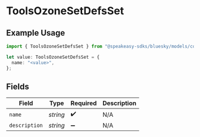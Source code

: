 # ToolsOzoneSetDefsSet

## Example Usage

```typescript
import { ToolsOzoneSetDefsSet } from "@speakeasy-sdks/bluesky/models/components";

let value: ToolsOzoneSetDefsSet = {
  name: "<value>",
};
```

## Fields

| Field              | Type               | Required           | Description        |
| ------------------ | ------------------ | ------------------ | ------------------ |
| `name`             | *string*           | :heavy_check_mark: | N/A                |
| `description`      | *string*           | :heavy_minus_sign: | N/A                |